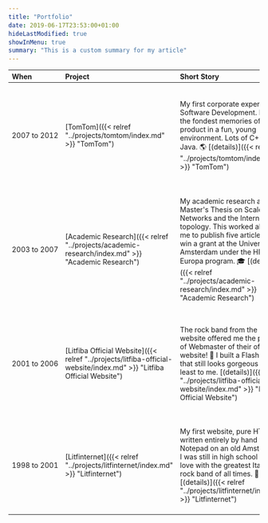 ```yaml
---
title: "Portfolio"
date: 2019-06-17T23:53:00+01:00
hideLastModified: true
showInMenu: true
summary: "This is a custom summary for my article"
---
```


| When | Project | Short Story | Screenshot |
| :--- | :---- | :----- | :----- |
| 2007&nbsp;to&nbsp;2012 | [TomTom]({{< relref "../projects/tomtom/index.md" >}} "TomTom") | My first corporate experience in Software Development. I have the fondest memories of it. A fun product in a fun, young environment. Lots of C++ and Java. 🌎 [(details)]({{< relref "../projects/tomtom/index.md" >}} "TomTom") | [![Academic Research](go1000-400.jpg)]({{< relref "../projects/tomtom/index.md" >}} "TomTom") |
| 2003&nbsp;to&nbsp;2007 | [Academic&nbsp;Research]({{< relref "../projects/academic-research/index.md" >}} "Academic Research") | My academic research and Master's Thesis on Scale-Free Networks and the Internet topology. This worked allowed me to publish five articles and win a grant at the University of Amsterdam under the HPC Europa program. 🎓 [(details)]({{< relref "../projects/academic-research/index.md" >}} "Academic Research") | [![Academic Research](scale-free-network-example-400.png)]({{< relref "../projects/academic-research/index.md" >}} "Academic Research") |
| 2001&nbsp;to&nbsp;2006 | [Litfiba&nbsp;Official&nbsp;Website]({{< relref "../projects/litfiba-official-website/index.md" >}} "Litfiba Official Website") | The rock band from the below website offered me the position of Webmaster of their official website! 🤘 I built a Flash website that still looks gorgeous - at least to me. [(details)]({{< relref "../projects/litfiba-official-website/index.md" >}} "Litfiba Official Website") | [![Litfiba Official Website](litfibamx-laband-2020-400.png)]({{< relref "../projects/litfiba-official-website/index.md" >}} "Litfiba Official Website") | 
| 1998&nbsp;to&nbsp;2001 | [Litfinternet]({{< relref "../projects/litfinternet/index.md" >}} "Litfinternet") | My first website, pure HTML written entirely by hand with Notepad on an old Amstrad 286. I was still in high school and in love with the greatest Italian rock band of all times. 🎸 [(details)]({{< relref "../projects/litfinternet/index.md" >}} "Litfinternet") | [![Litfinternet](litfinternet-home-2020-400.png)]({{< relref "../projects/litfinternet/index.md" >}} "Litfinternet") |

 

